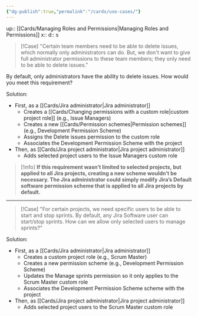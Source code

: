```yaml
---
{"dg-publish":true,"permalink":"/cards/use-cases/"}
---
```


up:: [[Cards/Managing Roles and Permissions\|Managing Roles and Permissions]] 
x:: 
d:: s

> [!Case]
> "Certain team members need to be able to delete issues, which normally only administrators can do. But, we don't want to give full administrator permissions to these team members; they only need to be able to delete issues."
 
By default, only administrators have the ability to delete issues. How would you meet this requirement?

Solution: 
- First, as a [[Cards/Jira administrator\|Jira administrator]] 
	- Creates a [[Cards/Changing permissions with a custom role\|custom project role]] (e.g., Issue Managers)
	- Creates a new [[Cards/Permission schemes\|Permission schemes]] (e.g., Development Permission Scheme)
	- Assigns the Delete issues permission to the custom role
	- Associates the Development Permission Scheme with the project
- Then, as [[Cards/Jira project administrator\|Jira project administrator]] 
	- Adds selected project users to the Issue Managers custom role

> [!info]
> **If this requirement wasn’t limited to selected projects, but applied to all Jira projects, creating a new scheme wouldn’t be necessary. The Jira administrator could simply modify Jira’s Default software permission scheme that is applied to all Jira projects by default.**

---

> [!Case]
> "For certain projects, we need specific users to be able to start and stop sprints. By default, any Jira Software user can start/stop sprints. How can we allow only selected users to manage sprints?"

Solution: 
- First, as a [[Cards/Jira administrator\|Jira administrator]] 
	- Creates a custom project role (e.g., Scrum Master)
	- Creates a new permission scheme (e.g., Development Permission Scheme)
	- Updates the Manage sprints permission so it only applies to the Scrum Master custom role 
	- Associates the Development Permission Scheme scheme with the project
- Then, as [[Cards/Jira project administrator\|Jira project administrator]] 
	- Adds selected project users to the Scrum Master custom role


